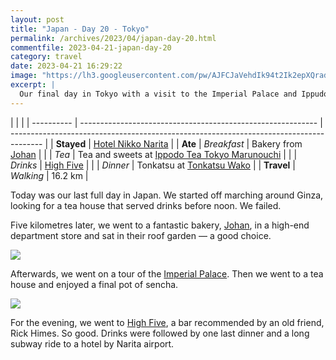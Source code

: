 ```yaml
---
layout: post
title: "Japan - Day 20 - Tokyo"
permalink: /archives/2023/04/japan-day-20.html
commentfile: 2023-04-21-japan-day-20
category: travel
date: 2023-04-21 16:29:22
image: "https://lh3.googleusercontent.com/pw/AJFCJaVehdIk94t2Ik2epXQradAxFctqwT3xf1ARYAYRZGv6P73f2MPh29f-E0veGbeHmxDSEJgcekv_P28vd862zjncUkA_QIb7n8RUoWPrR4AlzKdh2xo7=w1920-h1080"
excerpt: |
  Our final day in Tokyo with a visit to the Imperial Palace and Ippudo for tea.
---
```


|            |                                                             |
| ---------- | ----------------------------------------------------------- | -------------------------------------------------------------------------------------- |
| **Stayed** | [Hotel Nikko Narita](https://goo.gl/maps/m8Fk482emX4qGQYHA) |
| **Ate**    | _Breakfast_                                                 | Bakery from [Johan](https://goo.gl/maps/DZpp7iRq9tULmPv1A)                             |
|            | _Tea_                                                       | Tea and sweets at [Ippodo Tea Tokyo Marunouchi](https://goo.gl/maps/iBhmJ4oxkU3m95TK9) |
|            | _Drinks_                                                    | [High Five](https://goo.gl/maps/U8cY9aEVN8xPmdSL6)                                     |
|            | _Dinner_                                                    | Tonkatsu at [Tonkatsu Wako](https://goo.gl/maps/DWdvhBzu348H9nNQ7)                     |
| **Travel** | _Walking_                                                   | 16.2 km                                                                                |

Today was our last full day in Japan. We started off marching around Ginza, looking for a tea house that served drinks before noon. We failed.

Five kilometres later, we went to a fantastic bakery, [Johan](https://goo.gl/maps/DZpp7iRq9tULmPv1A), in a high-end department store and sat in their roof garden — a good choice.

  <a href="https://lh3.googleusercontent.com/RWLEVKt7DB1l4IJTKrMEu8sGscXKR3dMMPAdVRCIO65renxa9JbUWE-V3Fq2GxxF8rCtzsWod9qMWb1e7jddjhS0UUlY2SAkAiCRJ5eEFA5TZsYlb22G-wNR3reHQTdWfQVDzQB3lv0=w1920-h1080" target="_blank">
    <img src="https://lh3.googleusercontent.com/RWLEVKt7DB1l4IJTKrMEu8sGscXKR3dMMPAdVRCIO65renxa9JbUWE-V3Fq2GxxF8rCtzsWod9qMWb1e7jddjhS0UUlY2SAkAiCRJ5eEFA5TZsYlb22G-wNR3reHQTdWfQVDzQB3lv0=h480" />
  </a>

Afterwards, we went on a tour of the [Imperial Palace](https://goo.gl/maps/fu3Cmn2GqAN55xfc8). Then we went to a tea house and enjoyed a final pot of sencha.

  <a href="https://lh3.googleusercontent.com/lF_TAgOs5074S0aNIaL5VVqITqge33O440R222BPwow36X4C5PKj9861vaRqTO9xV8hXM4qxwmWKElxV-_SZCndwwKqO4xc9q001_CilAEaATsm6WG7507qIZjIRIHu5OQTH56RCIYk=w1920-h1080" target="_blank">
    <img src="https://lh3.googleusercontent.com/lF_TAgOs5074S0aNIaL5VVqITqge33O440R222BPwow36X4C5PKj9861vaRqTO9xV8hXM4qxwmWKElxV-_SZCndwwKqO4xc9q001_CilAEaATsm6WG7507qIZjIRIHu5OQTH56RCIYk=h480" />
  </a>

For the evening, we went to [High Five](https://goo.gl/maps/eNBGozrWJUsqgV9XA), a bar recommended by an old friend, Rick Himes. So good. Drinks were followed by one last dinner and a long subway ride to a hotel by Narita airport.
